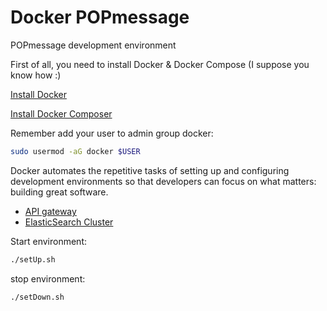 # Docker POPmessage

POPmessage development environment

First of all, you need to install Docker & Docker Compose (I suppose you know how :)

[Install Docker](https://docs.docker.com/engine/installation/)

[Install Docker Composer](https://docs.docker.com/compose/install/)

Remember add your user to admin group docker:

```sh
sudo usermod -aG docker $USER
```

Docker automates the repetitive tasks of setting up and configuring development environments so that developers can focus on what matters: building great software.

- [API gateway](https://github.com/acostasg/Docker/tree/master/API)
- [ElasticSearch Cluster](https://github.com/acostasg/Docker/blob/master/ElasticSearchCluster/README.md)

Start environment:

```sh
./setUp.sh 
```

stop environment:

```sh
./setDown.sh 
```
